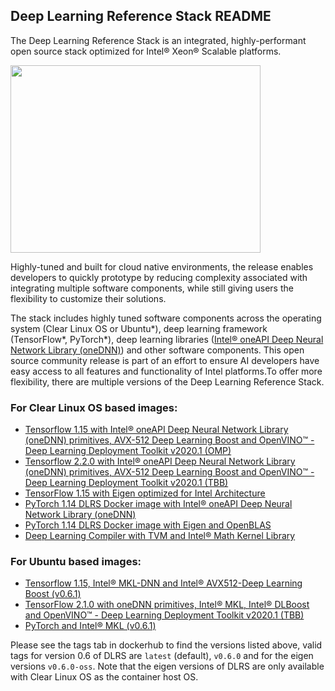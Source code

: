 ## Deep Learning Reference Stack README


The Deep Learning Reference Stack is an integrated, highly-performant open source stack optimized for Intel® Xeon® Scalable platforms.

<img src="https://clearlinux.org/sites/default/files/single_2.png" width="400" height="300" />

Highly-tuned and built for cloud native environments, the release enables developers to quickly prototype by reducing complexity associated with integrating multiple software components, while still giving users the flexibility to customize their solutions.

The stack includes highly tuned software components across the operating system (Clear Linux OS or Ubuntu*), deep learning framework (TensorFlow*, PyTorch*), deep learning libraries ([Intel® oneAPI Deep Neural Network Library (oneDNN)](https://01.org/dnnl)) and other software components.
This open source community release is part of an effort to ensure AI developers have easy access to all features and functionality of Intel platforms.To offer more flexibility, there are multiple versions of the Deep Learning Reference Stack.

### For Clear Linux OS based images:
* [Tensorflow 1.15 with Intel® oneAPI Deep Neural Network Library (oneDNN)  primitives, AVX-512 Deep Learning Boost and OpenVINO™ - Deep Learning Deployment Toolkit v2020.1 (OMP)](https://hub.docker.com/r/sysstacks/dlrs-tensorflow-clearlinux)
* [Tensorflow 2.2.0 with Intel® oneAPI Deep Neural Network Library (oneDNN) primitives, AVX-512 Deep Learning Boost and OpenVINO™ - Deep Learning Deployment Toolkit v2020.1 (TBB)]( https://hub.docker.com/r/sysstacks/dlrs-tensorflow2-clearlinux)
* [TensorFlow 1.15 with Eigen optimized for Intel Architecture](https://hub.docker.com/r/sysstacks/dlrs-tensorflow-clearlinux)
* [PyTorch 1.14 DLRS Docker image with Intel® oneAPI Deep Neural Network Library (oneDNN)](https://hub.docker.com/r/sysstacks/dlrs-pytorch-clearlinux)
* [PyTorch 1.14 DLRS Docker image with Eigen and OpenBLAS](https://hub.docker.com/r/sysstacks/dlrs-pytorch-clearlinux)
* [Deep Learning Compiler with TVM and Intel® Math Kernel Library](https://hub.docker.com/r/sysstacks/dlrs-ml-compiler-clearlinux)

### For Ubuntu based images:
* [Tensorflow 1.15, Intel® MKL-DNN and Intel® AVX512-Deep Learning Boost (v0.6.1)](https://hub.docker.com/r/sysstacks/dlrs-tensorflow-ubuntu)
* [TensorFlow 2.1.0 with oneDNN primitives, Intel® MKL, Intel® DLBoost and OpenVINO™ - Deep Learning Deployment Toolkit v2020.1 (TBB)](https://hub.docker.com/r/sysstacks/dlrs-tensorflow2-ubuntu)
* [PyTorch and Intel® MKL (v0.6.1)](https://hub.docker.com/r/sysstacks/dlrs-pytorch-clearlinux)




Please see the tags tab in dockerhub to find the versions listed above, valid tags for version 0.6 of DLRS are `latest` (default), `v0.6.0` and for the eigen versions `v0.6.0-oss`.  Note that the eigen versions of DLRS are only available with Clear Linux OS as the container host OS.
